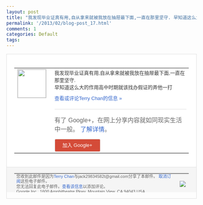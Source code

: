 ```yaml
---
layout: post
title: "我发现毕业证真有用,自从拿来就被我放在抽屉最下面,一直在那里坚守. 早知道这么大的作..."
permalink: '/2013/02/blog-post_17.html'
comments: 1
categories: Default
tags: 
---
```

<!-- X-Notifications: 1:5c30bbc330000000 -->

<div style="border:solid 1px #dfdfdf;color:#686868;font:13px Arial"><div style="background-color:#fff;padding:20px;"><table cellpadding="0" cellspacing="0"><tr><td style="padding-right:15px;vertical-align:top"><a href="https://plus.google.com/_/notifications/emlink?emr=14900066512970582018&amp;emid=CMDH38WQvbUCFUYlcgodl30AAA&amp;path=%2F108643996575278738906&amp;dt=1361096757214&amp;uob=8"><img height="75" src="https://lh3.googleusercontent.com/-KKRGTyJ5Bl0/AAAAAAAAAAI/AAAAAAAAtnY/R4QEWIp3Ur0/s75-c-k-a/photo.jpg" style="border:solid 1px #cccccc;" width="75"/></a></td><td style="width:578px;color:#333;font:13px Arial;vertical-align:top"><div style="padding-bottom:10px">我发现毕业证真有用,自从拿来就被我放在抽<wbr/>屉最下面,一直在那里坚守.<br/>早知道这么大的<wbr/>作用高中时期就该找办假证的弄他一打</div><a href="https://plus.google.com/_/notifications/emlink?emr=14900066512970582018&amp;emid=CMDH38WQvbUCFUYlcgodl30AAA&amp;path=%2F108643996575278738906%2Fposts%2F8pDk5ULFnq6%3Fgpinv%3DAMIXal9bqiAeKRhQN8h1UkAah1mksRW61FMRPTbaIRwTn-URx0p1BfURKIADNtt6BoBnfA0L0nnsDtUZ2YbAWfEoydn6j9CVyt0vkOv95nqRXrPpAESXBWM&amp;dt=1361096757214&amp;uob=8" style="color:#3366CC;text-decoration:none">查看或评论Terry Chan的信息 »</a><div style="margin-top:20px;border-top:solid 1px #dfdfdf"><div style="padding:15px 0;color:#686868;font:16px Arial">有了 Google+，在网上分享内容就如同现实生活中一般。 <a href="http://www.google.com/+/learnmore/" style="color:#3366CC;text-decoration:none">了解详情</a>。</div><a href="https://plus.google.com/_/notifications/emlink?emr=14900066512970582018&amp;emid=CMDH38WQvbUCFUYlcgodl30AAA&amp;path=%2F%3Fgpinv%3DAMIXal9bqiAeKRhQN8h1UkAah1mksRW61FMRPTbaIRwTn-URx0p1BfURKIADNtt6BoBnfA0L0nnsDtUZ2YbAWfEoydn6j9CVyt0vkOv95nqRXrPpAESXBWM&amp;dt=1361096757214&amp;uob=8" style="padding:1px 20px;min-width:54px;display:inline-block; background-color:#d44b38;text-align:center; font:13px Arial; border-radius:3px;color:#fff;border:solid 1px #dfdfdf; white-space:nowrap;text-decoration:none;height:30px;line-height:30px">加入 Google+</a></div></td></tr></table></div><div style="border-top:solid 1px #dfdfdf;padding:0 20px; background-color:#f5f5f5"><table cellpadding="0" cellspacing="0" style="height:50px"><tbody><tr><td style="vertical-align:middle;width:100%; color:#636363;font:11px Arial; line-height:120%">您收到此邮件是因为<a href="https://plus.google.com/_/notifications/emlink?emr=14900066512970582018&amp;emid=CMDH38WQvbUCFUYlcgodl30AAA&amp;path=%2F108643996575278738906%3Fgpinv%3DAMIXal9bqiAeKRhQN8h1UkAah1mksRW61FMRPTbaIRwTn-URx0p1BfURKIADNtt6BoBnfA0L0nnsDtUZ2YbAWfEoydn6j9CVyt0vkOv95nqRXrPpAESXBWM&amp;dt=1361096757214&amp;uob=8" style="color:#3366CC;text-decoration:none">Terry Chan</a>与jack29834582t@gmail.com分享了本邮件。 <a href="https://plus.google.com/_/notifications/emlink?emr=14900066512970582018&amp;emid=CMDH38WQvbUCFUYlcgodl30AAA&amp;path=%2F_%2Fnonplus%2Femailsettings%3Fgpinv%3DAMIXal9bqiAeKRhQN8h1UkAah1mksRW61FMRPTbaIRwTn-URx0p1BfURKIADNtt6BoBnfA0L0nnsDtUZ2YbAWfEoydn6j9CVyt0vkOv95nqRXrPpAESXBWM%26est%3DADH5u8Vzp4alEHdf0LK7gdVSJnUxjeovnEMUG3vUfbIgLSYgDWlH9DLMhmuc6KOaIIpi7yWzvSrBQOkT-TwC7MHKTCQil3evdNENDMBcKhTVkiC_H1hAw1J_s_fpUfmASp83v8DqAdFVzwGsvhYDhm76qbB4PedwCw&amp;dt=1361096757214&amp;uob=8" style="color:#3366CC;text-decoration:none">取消订阅</a>这些电子邮件。<br/>您无法回复此电子邮件。<a href="https://plus.google.com/_/notifications/emlink?emr=14900066512970582018&amp;emid=CMDH38WQvbUCFUYlcgodl30AAA&amp;path=%2F108643996575278738906%2Fposts%2F8pDk5ULFnq6%3Fgpinv%3DAMIXal9bqiAeKRhQN8h1UkAah1mksRW61FMRPTbaIRwTn-URx0p1BfURKIADNtt6BoBnfA0L0nnsDtUZ2YbAWfEoydn6j9CVyt0vkOv95nqRXrPpAESXBWM&amp;dt=1361096757214&amp;uob=8" style="color:#3366CC;text-decoration:none">查看该信息</a>以添加评论。<br/>Google Inc., 1600 Amphitheatre Pkwy, Mountain View, CA 94043 USA<br/></td><td><img src="https://ssl.gstatic.com/s2/oz/images/notifications/logo/google-plus-6617a72bb36cc548861652780c9e6ff1.png"/></td></tr></tbody></table></div></div>